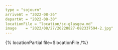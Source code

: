 ```yaml
---
type = "sojourn"
arriveAt = "2022-08-26"
departAt = "2022-08-30"
locationFile = "location/sc-glasgow.md"
image    = "2022/08/27/20220827-082337594-2.jpg"
---
```


{% locationPartial file=$locationFile /%} 
